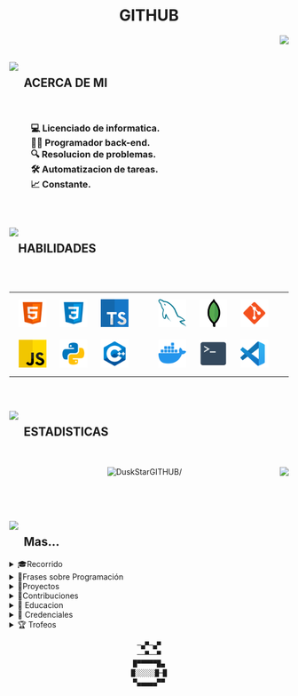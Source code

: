 <div align="center">
	
  # <h1>**GITHUB**</h1>
</div>
<div align="right">
<picture>
	
[![](https://visitcount.itsvg.in/api?id=DuskStarGITHUB&icon=5&color=1)](https://visitcount.itsvg.in)
</picture>
</div>

<h2><picture><img align="left" height="60" src="https://media.tenor.com/CeDk6XdCgOUAAAAj/develop-web.gif"/></picture><br>&nbsp;&nbsp;ACERCA DE MI</h2>
<br>
<h3>
  &nbsp;&nbsp;&nbsp;&nbsp;&nbsp;&nbsp;&nbsp;&nbsp;&nbsp;&nbsp;💻 Licenciado de informatica.<br>
  &nbsp;&nbsp;&nbsp;&nbsp;&nbsp;&nbsp;&nbsp;&nbsp;&nbsp;&nbsp;👨‍💻 Programador back-end.<br>
  &nbsp;&nbsp;&nbsp;&nbsp;&nbsp;&nbsp;&nbsp;&nbsp;&nbsp;&nbsp;🔍 Resolucion de problemas.<br>
  &nbsp;&nbsp;&nbsp;&nbsp;&nbsp;&nbsp;&nbsp;&nbsp;&nbsp;&nbsp;🛠️ Automatizacion de tareas.<br>
  &nbsp;&nbsp;&nbsp;&nbsp;&nbsp;&nbsp;&nbsp;&nbsp;&nbsp;&nbsp;📈 Constante.
</h3>
<br>
<h2><picture><img align="left" height="60" src="https://media1.giphy.com/media/cpAGF6uxLw93uuQNNJ/giphy.gif?cid=6c09b952s2xed0ed2qm4gbkcsa1uti9w5kfynvr35ul13pc7&ep=v1_stickers_related&rid=giphy.gif&ct=s"/></picture><br>HABILIDADES</h2>
<br>
<br>
<div>
  <table><tr><td valign="center" width="33%">
    <a href="https://en.wikipedia.org/wiki/HTML5" target="_blank"><img style="margin: 10px" src="GITHUB/ICONS/1-html.svg" alt="HTML5" height="50" /></a>
    <a href="https://www.w3schools.com/css/" target="_blank"><img style="margin: 10px" src="GITHUB/ICONS/2-css.svg" alt="CSS3" height="50" /></a>
    <a href="https://www.typescriptlang.org/" target="_blank"><img style="margin: 10px" src="GITHUB/ICONS/3-typescript.png" alt="TypeScript" height="50" /></a>
    <a href="https://developer.mozilla.org/es/docs/Web/JavaScript" target="_blank"><img style="margin: 10px" src="GITHUB/ICONS/11-js.svg" alt="JavaScript" height="50" /></a>
    <a href="https://www.python.org/" target="_blank"><img style="margin: 10px" src="GITHUB/ICONS/5-python.svg" alt="Python" height="50" /></a>
    <a href="https://www.cplusplus.com/" target="_blank"><img style="margin: 10px" src="GITHUB/ICONS/4-cpp.svg" alt="C++" height="50" /></a>
  </td><td valign="center" width="33%">
    <a href="https://www.mysql.com/" target="_blank"><img style="margin: 10px" src="GITHUB/ICONS/6-mysql.svg" alt="MySQL" height="50" /></a>
    <a href="https://www.mongodb.com/" target="_blank"><img style="margin: 10px" src="GITHUB/ICONS/7-mongodb.png" alt="MongoDB" height="50" /></a>
    <a href="https://git-scm.com/" target="_blank"><img style="margin: 10px" src="GITHUB/ICONS/8-git.svg" alt="Git" height="50" /></a>
    <a href="https://www.docker.com/" target="_blank"><img style="margin: 10px" src="GITHUB/ICONS/9-docker.png" alt="Docker" height="50" /></a>
    <a href="https://learn.microsoft.com/en-us/powershell/" target="_blank"><img style="margin: 10px" src="GITHUB/ICONS/10-terminal.svg" alt="Terminal" height="50" /></a>
    <a href="https://code.visualstudio.com/" target="_blank"><img style="margin: 10px" src="GITHUB/ICONS/12-vscode.svg" alt="VS Code" height="50" /></a>
  </td></tr></table>
</div>

<br>

<h2><picture><img align="left" height="60" src="https://cdn.pixabay.com/animation/2023/06/13/15/13/15-13-13-522_512.gif"/></picture><br>&nbsp;&nbsp;ESTADISTICAS</h2>
<br>
<br>
<div align="center">
  <img aling="left" height="228em" src="https://github-readme-stats.vercel.app/api/top-langs/?username=DuskStarGITHUB&langs_count=5&bg_color=00000000&custom_title=Lenguajes&nbsp;mas&nbsp;usados&hide_border=true&locale=es" alt=DuskStarGITHUB/>
  <img align="right" src="https://github-readme-activity-graph.vercel.app/graph?username=DuskStarGITHUB&theme=tokyo-night&bg_color=00000000&custom_title=Grafico&nbsp;de&nbsp;Actividad&nbsp;DuskStar" height="200em"/>
</div>

<br>
<br>
<br>
	
<h2><picture><img align="left" height="60" src="https://images-wixmp-ed30a86b8c4ca887773594c2.wixmp.com/f/253f181a-2a46-4aa0-9ce8-3808fb1f333a/dau4df1-aec16799-5559-4f08-9877-d8eb8493d9be.gif?token=eyJ0eXAiOiJKV1QiLCJhbGciOiJIUzI1NiJ9.eyJzdWIiOiJ1cm46YXBwOjdlMGQxODg5ODIyNjQzNzNhNWYwZDQxNWVhMGQyNmUwIiwiaXNzIjoidXJuOmFwcDo3ZTBkMTg4OTgyMjY0MzczYTVmMGQ0MTVlYTBkMjZlMCIsIm9iaiI6W1t7InBhdGgiOiJcL2ZcLzI1M2YxODFhLTJhNDYtNGFhMC05Y2U4LTM4MDhmYjFmMzMzYVwvZGF1NGRmMS1hZWMxNjc5OS01NTU5LTRmMDgtOTg3Ny1kOGViODQ5M2Q5YmUuZ2lmIn1dXSwiYXVkIjpbInVybjpzZXJ2aWNlOmZpbGUuZG93bmxvYWQiXX0.CsinnHwid6HUEbgBklzKQN-4bvI_I2VsMWt1gyZwhhU"/></picture><br>&nbsp;&nbsp;Mas...</h2>

<details>
<summary>
	🎓Recorrido
</summary>

<div align="center">
	
```mermaid
gantt
	dateFormat MM/DD/YYYY
	title Diagrama Gantt de DuskStar

	section Aprendizaje
		Inicio del Aprendizaje 01/01/2023 - 01/15/2023 :done, start1, 01/01/2023, 01/15/2023
        	HTML Básico 01/16/2023 - 02/15/2023 :done, html1, 01/16/2023, 02/15/2023
        	Etiquetas Avanzadas HTML 02/16/2023 - 03/15/2023 :done, html2, 02/16/2023, 03/15/2023
        	Creación de Formularios HTML 03/16/2023 - 03/31/2023 :done, html3, 03/16/2023, 03/31/2023
        	CSS Básico 04/01/2023 - 04/30/2023 :done, css1, 04/01/2023, 04/30/2023
        	CSS Avanzado 05/01/2023 - 05/31/2023 :done, css2, 05/01/2023, 05/31/2023
        	JavaScript Básico 06/01/2023 - 06/30/2023 :done, js1, 06/01/2023, 06/30/2023
        	Manipulación del DOM 07/01/2023 - 07/15/2023 :done, js2, 07/01/2023, 07/15/2023
        	CSS Grid 07/16/2023 - 07/31/2023 :done, css3, 07/16/2023, 07/31/2023
        	Python Básico 08/01/2023 - 08/30/2023 :done, python1, 08/01/2023, 08/30/2023
        	Python Intermedio 09/01/2023 - 09/30/2023 :done, python2, 09/01/2023, 09/30/2023
        	Framework FastAPI 10/01/2023 - 10/31/2023 :done, fastapi1, 10/01/2023, 10/31/2023
        	Uso de Librería Pandas en Python 11/01/2023 - 11/15/2023 :done, python3, 11/01/2023, 11/15/2023
        	SQL y Diseño de Bases de Datos 11/16/2023 - 11/30/2023 :done, sql1, 11/16/2023, 11/30/2023
        	Trabajo con Bases de Datos MongoDB 12/01/2023 - 12/15/2023 :done, mongodb1, 12/01/2023, 12/15/2023
        	SQLite y Bases de Datos Locales 12/16/2023 - 12/31/2023 :done, sqlite1, 12/16/2023, 12/31/2023
        	Curso de Google Cloud 01/01/2024 - 01/15/2024 :done, cloud1, 01/01/2024, 01/15/2024
        	Curso de Ciberseguridad 01/16/2024 - 01/31/2024 :done, cibersec1, 01/16/2024, 01/31/2024
        	Aprendí a Consumir APIs 02/01/2024 - 02/15/2024 :done, api1, 02/01/2024, 02/15/2024
		Diseño Responsivo con Media Queries 02/16/2024 - 02/29/2024 :done, media1, 02/16/2024, 02/29/2024
        	Programación Orientada a Objetos 03/01/2024 - 03/15/2024 :done, oop1, 03/01/2024, 03/15/2024
		Desarrollo de Aplicaciones Web con Flask 03/16/2024 - 03/31/2024 :done, flask1, 03/16/2024, 03/31/2024
        	Machine Learning con Scikit-Learn 04/01/2024 - 04/15/2024 :done, ml1, 04/01/2024, 04/15/2024
        	Desarrollo de Aplicaciones Móviles 04/16/2024 - 04/30/2024 :done, mobile1, 04/16/2024, 04/30/2024

	section Proyectos
		Proyecto DarkCalculator 12/01/2023 - 12/15/2023 :done, proyecto1, 12/01/2023, 12/15/2023
		Proyecto DuskStarGITHUB.github.io 12/16/2023 - 12/31/2023 :done, proyecto2, 12/16/2023, 12/31/2023
		Proyecto... En proceso 12/29/2023 - 12/29/2050 : done, proyecto3, 12/17/2023, 12/29/2030  

	section Contribuciones
		Contribucion SimpleVSCode 01/01/2024 - 01/15/2024 :done, contribucion1, 01/01/2024, 01/15/2024
		Contribucion de Documentación 01/16/2024 - 01/31/2024 :done, contribucion2, 01/16/2024, 01/31/2024
		Conreibucion... En proceso 12/29/2023 - 12/29/2050 : done, contribucion3, 12/17/2023, 12/29/2030  

```

---

</div>
</details>

<details>
<summary>
    💬Frases sobre Programación
</summary>
<br>
    > "Programar es un arte que requiere de paciencia y creatividad."<br><br>
    > "La programación es el lenguaje del futuro, y cada programador es un escritor de si mismo."<br><br>
    > "El código bien escrito es la mejor documentación."<br><br>
    > "Programar es como resolver un rompecabezas en constante evolución."<br><br>
    > "En el mundo de la programación, cada error es una oportunidad de aprendizaje."<br><br>
</details>

<details>
<summary>
    🚀Proyectos
</summary><br>
<table align="center">
  <thead align="center">
    <tr border: none;>
      <td><b>📂 Nombres</b></td>
      <td><b>⭐ Estrellas</b></td>
      <td><b>📚 Forks</b></td>
      <td><b>🛎 Issues</b></td>
      <td><b>📬 Pull requests</b></td>
    </tr>
  </thead>
  <tbody>
<tr>
      <td><a href="https://github.com/DuskStarGITHUB/DuskStarGITHUB"><b>README</b></a></td>
      <td><img alt="Stars" src="https://img.shields.io/github/stars/DuskStarGITHUB/DuskStarGITHUB?style=flat-square&labelColor=343b41"/></td>
      <td><img alt="Forks" src="https://img.shields.io/github/forks/DuskStarGITHUB/DuskStarGITHUB?style=flat-square&labelColor=343b41"/></td>
      <td><img alt="Issues" src="https://img.shields.io/github/issues/DuskStarGITHUB/DuskStarGITHUB?style=flat-square&labelColor=343b41"/></td>
      <td><img alt="Pull Requests" src="https://img.shields.io/github/issues-pr/DuskStarGITHUB/DuskStarGITHUB?style=flat-square&labelColor=343b41"/></td>
    </tr>
    <tr>
      <td><a href="https://github.com/DuskStarGITHUB/PORTAFOLIO-GITHUB"><b>Portafolio GITHUB</b></a></td>
      <td><img alt="Stars" src="https://img.shields.io/github/stars/DuskStarGITHUB/PORTAFOLIO-GITHUB?style=flat-square&labelColor=343b41"/></td>
      <td><img alt="Forks" src="https://img.shields.io/github/forks/DuskStarGITHUB/PORTAFOLIO-GITHUB?style=flat-square&labelColor=343b41"/></td>
      <td><img alt="Issues" src="https://img.shields.io/github/issues/DuskStarGITHUB/PORTAFOLIO-GITHUB?style=flat-square&labelColor=343b41"/></td>
      <td><img alt="Pull Requests" src="https://img.shields.io/github/issues-pr/DuskStarGITHUB/PORTAFOLIO-GITHUB?style=flat-square&labelColor=343b41"/></td>
    </tr>
<tr>
      <td><a href="https://github.com/DuskStarGITHUB/DuskStarGITHUB.github.io"><b>Portafolio</b></a></td>
      <td><img alt="Stars" src="https://img.shields.io/github/stars/DuskStarGITHUB/DuskStarGITHUB.github.io?style=flat-square&labelColor=343b41"/></td>
      <td><img alt="Forks" src="https://img.shields.io/github/forks/DuskStarGITHUB/DuskStarGITHUB.github.io?style=flat-square&labelColor=343b41"/></td>
      <td><img alt="Issues" src="https://img.shields.io/github/issues/DuskStarGITHUB/DuskStarGITHUB.github.io?style=flat-square&labelColor=343b41"/></td>
      <td><img alt="Pull Requests" src="https://img.shields.io/github/issues-pr/DuskStarGITHUB/DuskStarGITHUB.github.io?style=flat-square&labelColor=343b41"/></td>
    </tr>
<tr>
      <td><a href="https://github.com/DuskStarGITHUB/DarkCalculator"><b>DarkCalculator</b></a></td>
      <td><img alt="Stars" src="https://img.shields.io/github/stars/DuskStarGITHUB/DarkCalculator?style=flat-square&labelColor=343b41"/></td>
      <td><img alt="Forks" src="https://img.shields.io/github/forks/DuskStarGITHUB/DarkCalculator?style=flat-square&labelColor=343b41"/></td>
      <td><img alt="Issues" src="https://img.shields.io/github/issues/DuskStarGITHUB/DarkCalculator?style=flat-square&labelColor=343b41"/></td>
      <td><img alt="Pull Requests" src="https://img.shields.io/github/issues-pr/DuskStarGITHUB/DarkCalculator?style=flat-square&labelColor=343b41"/></td>
    </tr>
<tr>
      <td><a href="https://github.com/DuskStarGITHUB/"><b>...</b></a></td>
      <td><img alt="Stars" src="https://img.shields.io/github/stars/DuskStarGITHUB/?style=flat-square&labelColor=343b41"/></td>
      <td><img alt="Forks" src="https://img.shields.io/github/forks/DuskStarGITHUB/?style=flat-square&labelColor=343b41"/></td>
      <td><img alt="Issues" src="https://img.shields.io/github/issues/DuskStarGITHUB/?style=flat-square&labelColor=343b41"/></td>
      <td><img alt="Pull Requests" src="https://img.shields.io/github/issues-pr/DuskStarGITHUB/?style=flat-square&labelColor=343b41"/></td>
    </tr>
  </tbody>
</table>
<br>
</details>

<details>
<summary>
    🤝Contribuciones
</summary><br>
<table align="center">
  <thead align="center">
    <tr border: none;>
      <td><b>📂 Nombres</b></td>
      <td><b>⭐ Estrellas</b></td>
      <td><b>📚 Forks</b></td>
      <td><b>🛎 Issues</b></td>
      <td><b>📬 Pull requests</b></td>
    </tr>
  </thead>
  <tbody>
<tr>
      <td><a href="https://github.com/n4-no/Simple-VS-Code"><b>Simple VS Code</b></a></td>
      <td><img alt="Stars" src="https://img.shields.io/github/stars/n4-no/Simple-VS-Code?style=flat-square&labelColor=343b41"/></td>
      <td><img alt="Forks" src="https://img.shields.io/github/forks/n4-no/Simple-VS-Code?style=flat-square&labelColor=343b41"/></td>
      <td><img alt="Issues" src="https://img.shields.io/github/issues/n4-no/Simple-VS-Code?style=flat-square&labelColor=343b41"/></td>
      <td><img alt="Pull Requests" src="https://img.shields.io/github/issues-pr/n4-no/Simple-VS-Code?style=flat-square&labelColor=343b41"/></td>
    </tr>
<tr>
      <td><a href="https://github.com/DuskStarGITHUB/"><b>...</b></a></td>
      <td><img alt="Stars" src="https://img.shields.io/github/stars/?style=flat-square&labelColor=343b41"/></td>
      <td><img alt="Forks" src="https://img.shields.io/github/forks/?style=flat-square&labelColor=343b41"/></td>
      <td><img alt="Issues" src="https://img.shields.io/github/issues/?style=flat-square&labelColor=343b41"/></td>
      <td><img alt="Pull Requests" src="https://img.shields.io/github/issues-pr/?style=flat-square&labelColor=343b41"/></td>
    </tr>
  </tbody>
</table>
<br>
</details>

<details><summary>🎒 Educacion</summary>
	
<div align="center">
  <h2><picture><img src="https://www.puntogeek.com/wp-content/uploads/2010/06/mario-in-3d.gif" height="30" /></picture> Experiencia</h2>
<br>
  <table>
    <tr>
      <td width="50%">
        <h3>🏫 Preparatoria</h3>
        COBAEM 18 Ixtapaluca, Bachillerato en Contabilidad
        - Clasificación de entidades económicas.
        - Registros contables.
        - Elaboración de estados financieros.
        - Cálculo de costos.
        - Nómina y contribuciones.
        - Desarrollo del plan de negocios.
      </td>
      <td width="50%">
        <h3>🏢 Universidad</h3>
        Estudiante de Licenciatura en Informática en ETAC Chalco
        - Enfoque en programación y desarrollo de software.
        - Conocimientos en bases de datos y seguridad informática.
        - Habilidades para resolver problemas.
        - Trabajo en proyectos tecnológicos innovadores.
        - Apasionado por la tecnología y el aprendizaje continuo.
      </td>
    </tr>
  </table>
</div>

<br>

<div align="center">
<h2>
 <picture><img src="https://media.giphy.com/media/duExSjCrIxTT60Nycr/giphy.gif" height="30" /></picture> Todo lo que desarolle para aprender
<img style="transform:scaleX(-1);" src="https://media.giphy.com/media/duExSjCrIxTT60Nycr/giphy.gif" height="30" /></h2>
<br>
  <p align="center">
    <a href="https://github.com/DuskStarGITHUB/PORTAFOLIO-GITHUB"><img width="278" src="https://denvercoder1-github-readme-stats.vercel.app/api/pin/?username=DuskStarGITHUB&repo=PORTAFOLIO-GITHUB&theme=tokyo-night&bg_color=00000000&title_color=3572A5&icon_color=3572A5" alt="Repositorio"></a>
</p>
</div>
</details>

<details><summary>📜 Credenciales</summary><br>
<div align="center">
	<table>
    <tr>
      <td><img src="GITHUB/CERTIFICADOS/Introducción a HTML_certificate.jpg" width="100%" /></td>
      <td><img src="GITHUB/CERTIFICADOS/Introducción a CSS_certificate.jpg" width="100%" /></td>
    </tr>
    <tr>
      <td><img src="GITHUB/CERTIFICADOS/Certificado Reto Digital_RETO DIGITAL ALIAT_PULIDO ROMERO_pages-to-jpg-0001.jpg" width="100%" /></td>
      <td><img src="GITHUB/CERTIFICADOS/Certificado Comunicación Oral_Comunicación Oral y Escrita (20232MT3005)_PULIDO ROMERO_pages-to-jpg-0001.jpg" width="100%" /></td>
    </tr>
  </table>
</div>
</details>
<details><summary>🏆 Trofeos</summary><br>
<picture align="left">
 
![](https://github-profile-trophy.vercel.app/?username=DuskStarGITHUB&theme=radical&no-frame=false&no-bg=true&margin-w=2)
</picture>
</details>

<div align="center">

	
  ```diff
  ─▄▀─▄▀
  ──▀──▀
  █▀▀▀▀▀█▄
  █░░░░░█─█
  ▀▄▄▄▄▄▀▀
  ```
</div>

